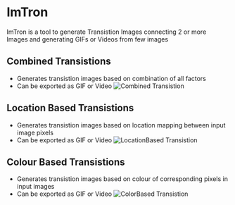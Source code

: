 # ImTron
 ImTron is a tool to generate Transistion Images connecting 2 or more Images and generating GIFs or Videos from few images
 
## Combined Transistions
   - Generates transistion images based on combination of all factors
   - Can be exported as GIF or Video
   ![Combined Transistion](https://github.com/KausikN/DaVIS/blob/master/Images/CombinedTransistion.gif)
   
## Location Based Transistions
   - Generates transistion images based on location mapping between input image pixels
   - Can be exported as GIF or Video
   ![LocationBased Transistion](https://github.com/KausikN/DaVIS/blob/master/Images/LocationBasedTransistion.gif)
   
## Colour Based Transistions
   - Generates transistion images based on colour of corresponding pixels in input images
   - Can be exported as GIF or Video
   ![ColorBased Transistion](https://github.com/KausikN/DaVIS/blob/master/Images/ColorBasedTransistion.gif)
